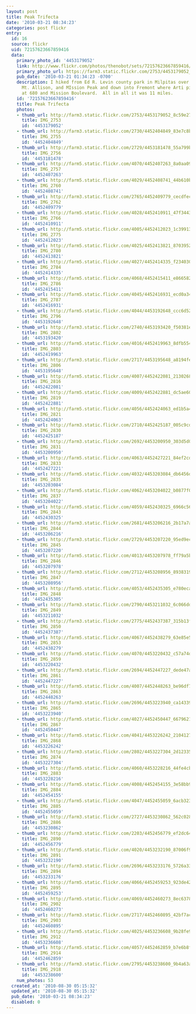 ```yaml
---
layout: post
title: Peak Trifecta
date: '2010-03-21 08:34:23'
categories: post flickr
entry:
  id: 16
  source: flickr
  uid: 72157623667859416
  data:
    primary_photo_id: '4453179052'
    link: http://www.flickr.com/photos/thenobot/sets/72157623667859416/
    primary_photo_url: https://farm3.static.flickr.com/2753/4453179052_8c59e27ef7_m.jpg
    pub_date: '2010-03-21 01:34:23 -0700'
    description: I hiked from Ed R. Levin county park in Milpitas over Monument Peak,
      Mt. Allison, and MIssion Peak and down into Fremont where Arti picked me up
      at 680 and Mission Boulevard.  All in all it was 11 miles.
    id: '72157623667859416'
    title: Peak Trifecta
    photos:
    - thumb_url: http://farm3.static.flickr.com/2753/4453179052_8c59e27ef7_s.jpg
      title: IMG_2753
      id: '4453179052'
    - thumb_url: http://farm3.static.flickr.com/2730/4452404849_83e7c8b64b_s.jpg
      title: IMG_2755
      id: '4452404849'
    - thumb_url: http://farm3.static.flickr.com/2729/4453181478_55a799b40c_s.jpg
      title: IMG_2756
      id: '4453181478'
    - thumb_url: http://farm5.static.flickr.com/4070/4452407263_8a0aa0961f_s.jpg
      title: IMG_2757
      id: '4452407263'
    - thumb_url: http://farm5.static.flickr.com/4029/4452408741_44b610b24f_s.jpg
      title: IMG_2760
      id: '4452408741'
    - thumb_url: http://farm3.static.flickr.com/2765/4452409779_cecdfecfa9_s.jpg
      title: IMG_2762
      id: '4452409779'
    - thumb_url: http://farm5.static.flickr.com/4028/4452410911_47f34433c2_s.jpg
      title: IMG_2766
      id: '4452410911'
    - thumb_url: http://farm5.static.flickr.com/4005/4452412023_1c39913e30_s.jpg
      title: IMG_2775
      id: '4452412023'
    - thumb_url: http://farm5.static.flickr.com/4025/4452413821_8703952d6f_s.jpg
      title: IMG_2780
      id: '4452413821'
    - thumb_url: http://farm5.static.flickr.com/4027/4452414335_f234030121_s.jpg
      title: IMG_2784
      id: '4452414335'
    - thumb_url: http://farm5.static.flickr.com/4068/4452415411_e8665824d1_s.jpg
      title: IMG_2786
      id: '4452415411'
    - thumb_url: http://farm5.static.flickr.com/4045/4452416931_ecd0a34df0_s.jpg
      title: IMG_2787
      id: '4452416931'
    - thumb_url: http://farm5.static.flickr.com/4044/4453192648_ccc6d521f4_s.jpg
      title: IMG_2796
      id: '4453192648'
    - thumb_url: http://farm3.static.flickr.com/2740/4453193420_f50381e0cf_s.jpg
      title: IMG_2802
      id: '4453193420'
    - thumb_url: http://farm5.static.flickr.com/4016/4452419963_8dfb554d5a_s.jpg
      title: IMG_2803
      id: '4452419963'
    - thumb_url: http://farm3.static.flickr.com/2717/4453195648_a8194fee47_s.jpg
      title: IMG_2806
      id: '4453195648'
    - thumb_url: http://farm5.static.flickr.com/4007/4452422081_2130268342_s.jpg
      title: IMG_2816
      id: '4452422081'
    - thumb_url: http://farm5.static.flickr.com/4009/4452422881_dc5ae60f84_s.jpg
      title: IMG_2819
      id: '4452422881'
    - thumb_url: http://farm5.static.flickr.com/4056/4452424063_ed1b5a4baa_s.jpg
      title: IMG_2821
      id: '4452424063'
    - thumb_url: http://farm3.static.flickr.com/2710/4452425187_005c9cd86d_s.jpg
      title: IMG_2830
      id: '4452425187'
    - thumb_url: http://farm3.static.flickr.com/2692/4453200950_303d5d049b_s.jpg
      title: IMG_2831
      id: '4453200950'
    - thumb_url: http://farm5.static.flickr.com/4063/4452427221_84ef2cd9ca_s.jpg
      title: IMG_2833
      id: '4452427221'
    - thumb_url: http://farm5.static.flickr.com/4032/4453203084_db6456d0bd_s.jpg
      title: IMG_2835
      id: '4453203084'
    - thumb_url: http://farm5.static.flickr.com/4062/4453204022_b0877f046d_s.jpg
      title: IMG_2837
      id: '4453204022'
    - thumb_url: http://farm5.static.flickr.com/4059/4452430325_6966c56019_s.jpg
      title: IMG_2843
      id: '4452430325'
    - thumb_url: http://farm3.static.flickr.com/2681/4453206216_2b17a7af54_s.jpg
      title: IMG_2844
      id: '4453206216'
    - thumb_url: http://farm3.static.flickr.com/2729/4453207220_95ed9ecd47_s.jpg
      title: IMG_2845
      id: '4453207220'
    - thumb_url: http://farm5.static.flickr.com/4013/4453207978_ff79a5b46c_s.jpg
      title: IMG_2846
      id: '4453207978'
    - thumb_url: http://farm3.static.flickr.com/2712/4453208956_8938319d0e_s.jpg
      title: IMG_2847
      id: '4453208956'
    - thumb_url: http://farm5.static.flickr.com/4053/4452435305_e780eca01a_s.jpg
      title: IMG_2848
      id: '4452435305'
    - thumb_url: http://farm3.static.flickr.com/2790/4453211032_6c066dd6b6_s.jpg
      title: IMG_2849
      id: '4453211032'
    - thumb_url: http://farm3.static.flickr.com/2775/4452437387_315b13fe24_s.jpg
      title: IMG_2850
      id: '4452437387'
    - thumb_url: http://farm5.static.flickr.com/4067/4452438279_63e85e568f_s.jpg
      title: IMG_2853
      id: '4452438279'
    - thumb_url: http://farm5.static.flickr.com/4070/4453220432_c57a74d734_s.jpg
      title: IMG_2859
      id: '4453220432'
    - thumb_url: http://farm3.static.flickr.com/2694/4452447227_dede47aa95_s.jpg
      title: IMG_2861
      id: '4452447227'
    - thumb_url: http://farm5.static.flickr.com/4007/4452448263_be96df7e9f_s.jpg
      title: IMG_2863
      id: '4452448263'
    - thumb_url: http://farm3.static.flickr.com/2696/4453223940_ca1433924b_s.jpg
      title: IMG_2865
      id: '4453223940'
    - thumb_url: http://farm5.static.flickr.com/4027/4452450447_667962155a_s.jpg
      title: IMG_2867
      id: '4452450447'
    - thumb_url: http://farm5.static.flickr.com/4041/4453226242_2104127c3e_s.jpg
      title: IMG_2868
      id: '4453226242'
    - thumb_url: http://farm3.static.flickr.com/2802/4453227304_2d12335f01_s.jpg
      title: IMG_2874
      id: '4453227304'
    - thumb_url: http://farm5.static.flickr.com/4060/4453228216_44fe4cb2e5_s.jpg
      title: IMG_2883
      id: '4453228216'
    - thumb_url: http://farm5.static.flickr.com/4008/4452454155_3e58bb9e9a_s.jpg
      title: IMG_2884
      id: '4452454155'
    - thumb_url: http://farm5.static.flickr.com/4047/4452455059_6acb323d6c_s.jpg
      title: IMG_2885
      id: '4452455059'
    - thumb_url: http://farm3.static.flickr.com/2727/4453230862_562c0288d2_s.jpg
      title: IMG_2886
      id: '4453230862'
    - thumb_url: http://farm3.static.flickr.com/2203/4452456779_ef2dc64948_s.jpg
      title: IMG_2890
      id: '4452456779'
    - thumb_url: http://farm5.static.flickr.com/4020/4453232190_87006f9b5f_s.jpg
      title: IMG_2891
      id: '4453232190'
    - thumb_url: http://farm3.static.flickr.com/2696/4453233176_5726a33dca_s.jpg
      title: IMG_2894
      id: '4453233176'
    - thumb_url: http://farm5.static.flickr.com/4066/4452459253_923de42832_s.jpg
      title: IMG_2895
      id: '4452459253'
    - thumb_url: http://farm5.static.flickr.com/4069/4452460273_8ec63781dd_s.jpg
      title: IMG_2902
      id: '4452460273'
    - thumb_url: http://farm3.static.flickr.com/2717/4452460895_42bf7aca17_s.jpg
      title: IMG_2903
      id: '4452460895'
    - thumb_url: http://farm5.static.flickr.com/4025/4453236608_9b28fe9d7c_s.jpg
      title: IMG_2912
      id: '4453236608'
    - thumb_url: http://farm5.static.flickr.com/4057/4452462859_b7e6b8f67d_s.jpg
      title: IMG_2914
      id: '4452462859'
    - thumb_url: http://farm3.static.flickr.com/2795/4453238600_9b4a63aff0_s.jpg
      title: IMG_2918
      id: '4453238600'
    num_photos: 53
  created_at: '2010-08-30 05:15:32'
  updated_at: '2010-08-30 05:15:32'
  pub_date: '2010-03-21 08:34:23'
  disabled: 0
---
```

